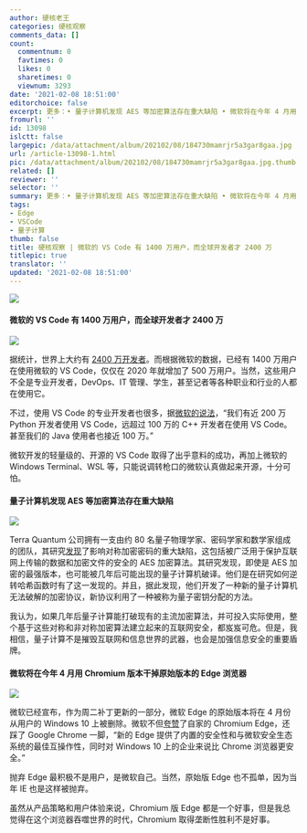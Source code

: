 ```yaml
---
author: 硬核老王
categories: 硬核观察
comments_data: []
count:
  commentnum: 0
  favtimes: 0
  likes: 0
  sharetimes: 0
  viewnum: 3293
date: '2021-02-08 18:51:00'
editorchoice: false
excerpt: 更多：• 量子计算机发现 AES 等加密算法存在重大缺陷 • 微软将在今年 4 月用 Chromium 版本干掉原始版本的 Edge 浏览器
fromurl: ''
id: 13098
islctt: false
largepic: /data/attachment/album/202102/08/184730mamrjr5a3gar8gaa.jpg
url: /article-13098-1.html
pic: /data/attachment/album/202102/08/184730mamrjr5a3gar8gaa.jpg.thumb.jpg
related: []
reviewer: ''
selector: ''
summary: 更多：• 量子计算机发现 AES 等加密算法存在重大缺陷 • 微软将在今年 4 月用 Chromium 版本干掉原始版本的 Edge 浏览器
tags:
- Edge
- VSCode
- 量子计算
thumb: false
title: 硬核观察 | 微软的 VS Code 有 1400 万用户，而全球开发者才 2400 万
titlepic: true
translator: ''
updated: '2021-02-08 18:51:00'
---
```


![](/data/attachment/album/202102/08/184730mamrjr5a3gar8gaa.jpg)


#### 微软的 VS Code 有 1400 万用户，而全球开发者才 2400 万


![](/data/attachment/album/202102/08/185202zhuqmorccajxs88b.jpg)


据统计，世界上大约有 [2400 万开发者](https://www.statista.com/statistics/627312/worldwide-developer-population/)。而根据微软的数据，已经有 1400 万用户在使用微软的 VS Code，仅仅在 2020 年就增加了 500 万用户。当然，这些用户不全是专业开发者，DevOps、IT 管理、学生，甚至记者等各种职业和行业的人都在使用它。


不过，使用 VS Code 的专业开发者也很多，据[微软的说法](https://www.zdnet.com/article/visual-studio-code-how-microsofts-any-os-any-programming-language-any-software-plan-is-paying-off/)，“我们有近 200 万 Python 开发者使用 VS Code，远超过 100 万的 C++ 开发者在使用 VS Code。甚至我们的 Java 使用者也接近 100 万。”


微软开发的轻量级的、开源的 VS Code 取得了出乎意料的成功，再加上微软的 Windows Terminal、WSL 等，只能说调转枪口的微软认真做起来开源，十分可怕。


#### 量子计算机发现 AES 等加密算法存在重大缺陷


![](/data/attachment/album/202102/08/184754mvcolgbvbl49gngf.jpg)


Terra Quantum 公司拥有一支由约 80 名量子物理学家、密码学家和数学家组成的团队，其研究[发现](https://www.bloombergquint.com/onweb/a-swiss-company-says-it-found-weakness-that-imperils-encryption)了影响对称加密密码的重大缺陷，这包括被广泛用于保护互联网上传输的数据和加密文件的安全的 AES 加密算法。其研究发现，即使是 AES 加密的最强版本，也可能被几年后可能出现的量子计算机破译。他们是在研究如何逆转哈希函数时有了这一发现的。并且，据此发现，他们开发了一种新的量子计算机无法破解的加密协议，新协议利用了一种被称为量子密钥分配的方法。


我认为，如果几年后量子计算能打破现有的主流加密算法，并可投入实际使用，整个基于这些对称和非对称加密算法建立起来的互联网安全，都岌岌可危。但是，我相信，量子计算不是摧毁互联网和信息世界的武器，也会是加强信息安全的重要盾牌。


#### 微软将在今年 4 月用 Chromium 版本干掉原始版本的 Edge 浏览器


![](/data/attachment/album/202102/08/184803l0xuuz0rhvjjrj3s.jpg)


微软已经宣布，作为周二补丁更新的一部分，微软 Edge 的原始版本将在 4 月份从用户的 Windows 10 上被删除。微软不但[夸赞](https://techcommunity.microsoft.com/t5/microsoft-365-blog/new-microsoft-edge-to-replace-microsoft-edge-legacy-with-april-s/ba-p/2114224)了自家的 Chromium Edge，还踩了 Google Chrome 一脚，“新的 Edge 提供了内置的安全性和与微软安全生态系统的最佳互操作性，同时对 Windows 10 上的企业来说比 Chrome 浏览器更安全。”


抛弃 Edge 最积极不是用户，是微软自己。当然，原始版 Edge 也不孤单，因为当年 IE 也是这样被抛弃。


虽然从产品策略和用户体验来说，Chromium 版 Edge 都是一个好事，但是我总觉得在这个浏览器吞噬世界的时代，Chromium 取得垄断性胜利不是好事。